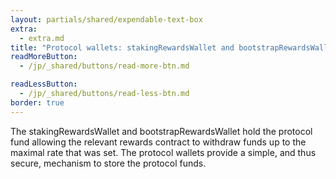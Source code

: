 ```yaml
---
layout: partials/shared/expendable-text-box
extra:
  - extra.md
title: "Protocol wallets: stakingRewardsWallet and bootstrapRewardsWallet"
readMoreButton:
  - /jp/_shared/buttons/read-more-btn.md

readLessButton:
  - /jp/_shared/buttons/read-less-btn.md
border: true
---
```


The stakingRewardsWallet and bootstrapRewardsWallet hold the protocol fund allowing the relevant rewards contract to withdraw funds up to the maximal rate that was set. The protocol wallets provide a simple, and thus secure, mechanism to store the protocol funds.
